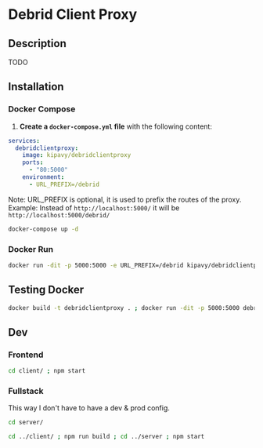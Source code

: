 # Debrid Client Proxy

## Description
TODO

## Installation

<!-- docker run and compose methods -->

### Docker Compose

1. **Create a `docker-compose.yml` file** with the following content:

```yaml
services:
  debridclientproxy:
    image: kipavy/debridclientproxy
    ports:
      - "80:5000"
    environment:
      - URL_PREFIX=/debrid
```

Note: URL_PREFIX is optional, it is used to prefix the routes of the proxy. Example: Instead of `http://localhost:5000/` it will be `http://localhost:5000/debrid/`

```bash
docker-compose up -d
```

### Docker Run

```bash
docker run -dit -p 5000:5000 -e URL_PREFIX=/debrid kipavy/debridclientproxy
```

## Testing Docker

```bash
docker build -t debridclientproxy . ; docker run -dit -p 5000:5000 debridclientproxy
```

## Dev

### Frontend

```bash
cd client/ ; npm start
```

### Fullstack

This way I don't have to have a dev & prod config.
    
```bash
cd server/
``` 
```bash
cd ../client/ ; npm run build ; cd ../server ; npm start
```